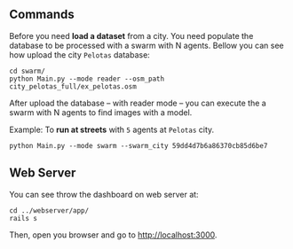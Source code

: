 ## Commands

Before you need **load a dataset** from a city. You need populate the database to be processed with a swarm with N agents.
Bellow you can see how upload the city `Pelotas` database:

    cd swarm/
    python Main.py --mode reader --osm_path city_pelotas_full/ex_pelotas.osm


After upload the database – with reader mode – you can execute the a swarm with N agents to find images with a model.

Example: To **run at streets** with `5` agents at `Pelotas` city.

    python Main.py --mode swarm --swarm_city 59dd4d7b6a86370cb85d6be7


## Web Server

You can see throw the dashboard on web server at:

	cd ../webserver/app/
	rails s
	
Then, open you browser and go to [http://localhost:3000](http://localhost:3000).